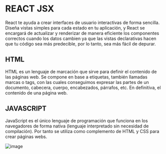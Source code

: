 # REACT JSX
React te ayuda a crear interfaces de usuario interactivas de forma sencilla. Diseña vistas simples para cada estado en tu aplicación, y React se encargará de actualizar y renderizar de manera eficiente los componentes correctos cuando los datos cambien ya que las vistas declarativas hacen que tu código sea más predecible, por lo tanto, sea más fácil de depurar.

## HTML
HTML es un lenguaje de marcación que sirve para definir el contenido de las páginas web. Se compone en base a etiquetas, también llamadas marcas o tags, con las cuales conseguimos expresar las partes de un documento, cabecera, cuerpo, encabezados, párrafos, etc. En definitiva, el contenido de una página web.

## JAVASCRIPT
JavaScript es el único lenguaje de programación que funciona en los navegadores de forma nativa (lenguaje interpretado sin necesidad de compilación). Por tanto se utiliza como complemento de HTML y CSS para crear páginas webs.

![image](https://user-images.githubusercontent.com/80140325/170793086-95739660-d86e-45bc-95d5-c2afc684c46f.png)


